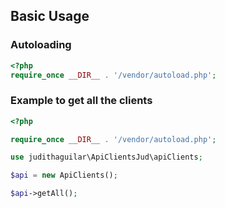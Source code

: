 ## Basic Usage

### Autoloading
```php
<?php
require_once __DIR__ . '/vendor/autoload.php';
```

### Example to get all the clients
```php
<?php 

require_once __DIR__ . '/vendor/autoload.php';

use judithaguilar\ApiClientsJud\apiClients;

$api = new ApiClients();

$api->getAll();
```